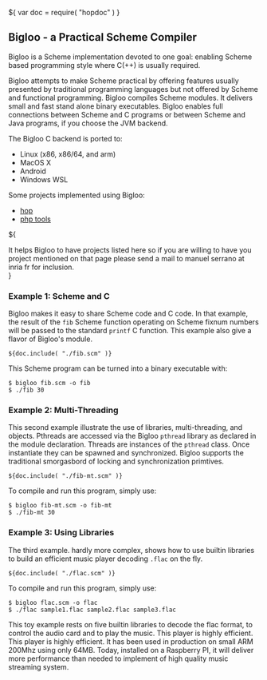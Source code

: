 ${ var doc = require( "hopdoc" ) }

Bigloo - a Practical Scheme Compiler
------------------------------------

Bigloo is a Scheme implementation devoted to one goal: enabling Scheme
based programming style where C(++) is usually required. 

Bigloo attempts to make Scheme practical by offering features usually
presented by traditional programming languages but not offered by
Scheme and functional programming. Bigloo compiles Scheme modules. It
delivers small and fast stand alone binary executables. Bigloo enables
full connections between Scheme and C programs or between Scheme and
Java programs, if you choose the JVM backend.

The Bigloo C backend is ported to:

  * Linux (x86, x86/64, and arm)
  * MacOS X
  * Android
  * Windows WSL
  
Some projects implemented using Bigloo:

  * [hop](http://hop.inria.fr)
  * [php tools](http://savannah.nongnu.org/projects/phptools)
  
  
${<div class="gallery-comment">It helps Bigloo to have projects listed here
so if you are willing to have you project mentioned on that page
please send a mail to manuel serrano at inria fr for inclusion.</div>}

### Example 1: Scheme and C

Bigloo makes it easy to share Scheme code and C code. In that example,
the result of the `fib` Scheme function operating on Scheme fixnum numbers 
will be passed to the standard `printf` C function. This example also
give a flavor of Bigloo's module.

```scheme[:@scheme]
${doc.include( "./fib.scm" )}
```

This Scheme program can be turned into a binary executable with:

```shell[:@shell]
$ bigloo fib.scm -o fib
$ ./fib 30
```


### Example 2: Multi-Threading

This second example illustrate the use of libraries, multi-threading, and
objects. Pthreads are accessed via the Bigloo `pthread` library as declared
in the module declaration. Threads are instances of the `pthread` class.
Once instantiate they can be spawned and synchronized. Bigloo supports
the traditional smorgasbord of locking and synchronization primtives.


```scheme[:@scheme]
${doc.include( "./fib-mt.scm" )}
```

To compile and run this program, simply use:

```shell[:@shell]
$ bigloo fib-mt.scm -o fib-mt
$ ./fib-mt 30
```


### Example 3: Using Libraries

The third example. hardly more complex, shows how to use builtin
libraries to build an efficient music player decoding `.flac` on
the fly.

```scheme[:@scheme]
${doc.include( "./flac.scm" )}
```

To compile and run this program, simply use:

```shell[:@shell]
$ bigloo flac.scm -o flac
$ ./flac sample1.flac sample2.flac sample3.flac
```

This toy example rests on five builtin libraries to decode the flac
format, to control the audio card and to play the music. This player
is highly efficient. This player is highly efficient. It has been used
in production on small ARM 200Mhz using only 64MB. Today, installed on
a Raspberry PI, it will deliver more performance than needed to
implement of high quality music streaming system.
